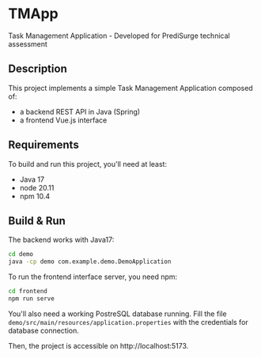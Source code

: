 # TMApp
Task Management Application - Developed for PrediSurge technical assessment

## Description
This project implements a simple Task Management Application composed of:
- a backend REST API in Java (Spring)
- a frontend Vue.js interface

## Requirements
To build and run this project, you'll need at least:
- Java 17
- node 20.11
- npm 10.4

## Build & Run
The backend works with Java17:
```bash
cd demo
java -cp demo com.example.demo.DemoApplication
```

To run the frontend interface server, you need npm:
```bash
cd frontend
npm run serve
```

You'll also need a working PostreSQL database running.
Fill the file `demo/src/main/resources/application.properties` with the credentials for database connection.

Then, the project is accessible on http://localhost:5173.